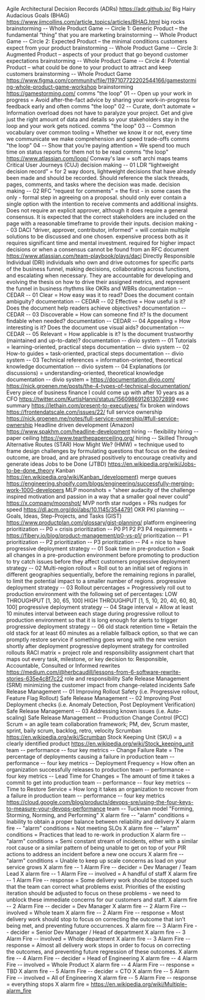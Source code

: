 Agile
Architectural Decision Records (ADRs) https://adr.github.io/
Big Hairy Audacious Goals (BHAG) https://www.jimcollins.com/article_topics/articles/BHAG.html
big rocks
brainstorming -- Whole Product Game -- Circle 1: Generic Product – the fundamental “thing” that you are marketing
brainstorming -- Whole Product Game -- Circle 2: Expected Product – the minimal conditions customers expect from your product
brainstorming -- Whole Product Game -- Circle 3: Augmented Product – aspects of your product that go beyond customer expectations
brainstorming -- Whole Product Game -- Circle 4: Potential Product – what could be done to your product to attract and keep customers
brainstorming -- Whole Product Game https://www.figma.com/community/file/1197107722202544166/gamestorming-whole-product-game-workshop
brainstorming https://gamestorming.com/
comms "the loop" 01 -- Open up your work in progress = Avoid after-the-fact advice by sharing your work-in-progress for feedback early and often
comms "the loop" 02 -- Curate, don’t automate = Information overload does not have to paralyze your project. Get and give just the right amount of data and details so your stakeholders stay in the loop and your work gets noticed.
comms "the loop" 03 -- Common vocabulary over common tooling = Whether we know it or not, every time we communicate we make comprehension and speed trade-offs
comms "the loop" 04 -- Show that you’re paying attention = We spend too much time on status reports for them not to be read
comms "the loop" https://www.atlassian.com/loop/
Conway's law = soft archi maps teams
Critical User Journeys (CUJ)
decision making -- 01 LDR “lightweight decision record” = for 2 way doors, lightweight decisions that have already been made and should be recorded. Should reference the slack threads, pages, comments, and tasks where the decision was made.
decision making -- 02 RFC “request for comments” = the first - in some cases the only - formal step in agreeing on a proposal. should only ever contain a single option with the intention to receive comments and additional insights. Does not require an explicit approver, although it does require a general consensus. It is expected that the correct stakeholders are included on the page with a reasonable timeframe to provide their inputs.
decision making -- 03 DACI “driver, approver, contributor, informed" = will contain multiple solutions to be discussed and one chosen. expensive process both as it requires significant time and mental investment. required for higher impact decisions or when a consensus cannot be found from an RFC document https://www.atlassian.com/team-playbook/plays/daci
Directly Responsible Individual (DRI) individuals who own and drive outcomes for specific parts of the business funnel, making decisions, collaborating across functions, and escalating when necessary. They are accountable for developing and evolving the thesis on how to drive their assigned metrics, and represent the funnel in business rhythms like OKRs and WBRs
documentation -- CEDAR -- 01 Clear = How easy was it to read? Does the document contain ambiguity?
documentation -- CEDAR -- 02 Effective = How useful is it? Does the document help readers achieve objectives?
documentation -- CEDAR -- 03 Discoverable = How can someone find it? Is the document findable when needed?
documentation -- CEDAR -- 04 Appealing = How interesting is it? Does the document use visual aids?
documentation -- CEDAR -- 05 Relevant = How applicable is it? Is the document trustworthy (maintained and up-to-date)?
documentation -- divio system -- 01 Tutorials = learning-oriented, practical steps
documentation -- divio system -- 02 How-to guides = task-oriented, practical steps
documentation -- divio system -- 03 Technical references = information-oriented, theoretical knowledge
documentation -- divio system -- 04 Explanations (or discussions) = understanding-oriented, theoretical knowledge
documentation -- divio system = https://documentation.divio.com/  https://nick.groenen.me/posts/the-4-types-of-technical-documentation/
Every piece of business finance I could come up with after 10 years as a CFO https://twitter.com/KurtisHanni/status/1560986912613072899
exec summary https://lethain.com/present-to-executives/
fix broken windows https://frontendatscale.com/issues/22/
full service ownership https://nick.groenen.me/notes/full-service-ownership/#full-service-ownership
Headline driven development (Amazon) https://www.spakhm.com/headline-development
hiring -- flexibility
hiring -- paper ceiling https://www.tearthepaperceiling.org/
hiring -- Skilled Through Alternative Routes (STAR)
How Might We? (HMW) = technique used to frame design challenges by formulating questions that focus on the desired outcome, are broad, and are phrased positively to encourage creativity and generate ideas
Jobs to be Done (JTBD) https://en.wikipedia.org/wiki/Jobs-to-be-done_theory
Kanban https://en.wikipedia.org/wiki/Kanban_(development)
merge queues https://engineering.shopify.com/blogs/engineering/successfully-merging-work-1000-developers
MLP
moonshots = "sheer audacity of the challenge inspired motivation and passion in a way that a smaller goal never could" https://x.company/moonshot/
MVP
north star
nudges = PRs nudges for speed https://dl.acm.org/doi/abs/10.1145/3544791
OKR
PKI
planning -- Goals, Ideas, Step-Projects, and Tasks (GIST) https://www.productplan.com/glossary/gist-planning/
platform engineering
prioritization -- P0 = crisis
prioritization -- P0 P1 P2 P3 P4 requirements = https://fibery.io/blog/product-management/p0-vs-p1/
prioritization -- P1
prioritization -- P2
prioritization -- P3
prioritization -- P4 = nice to have
progressive deployment strategy -- 01 Soak time in pre-production = Soak all changes in a pre-production environment before promoting to production to try catch issues before they affect customers
progressive deployment strategy -- 02 Multi-region rollout = Roll out to an initial set of regions in different geographies sequentially, before the remaining regions in parallel, to limit the potential impact to a smaller number of regions.
progressive deployment strategy -- 03 Rollout percentages = Progressively roll out to production environment with the following set of percentages: LOW THROUGHPUT [1, 30, 65, 100] HIGH THROUGHPUT [1, 5, 10, 20, 40, 60, 80, 100]
progressive deployment strategy -- 04 Stage interval = Allow at least 10 minutes interval between each stage during progressive rollout to production environment so that it is long enough for alerts to trigger
progressive deployment strategy -- 06 old stack retention time = Retain the old stack for at least 60 minutes as a reliable fallback option, so that we can promptly restore service if something goes wrong with the new version shortly after deployment
progressive deployment strategy for controlled rollouts
RACI matrix = project role and responsibility assignment chart that maps out every task, milestone, or key decision to: Responsible, Accountable, Consulted or Informed
rewrites https://medium.com/@herbcaudill/lessons-from-6-software-rewrite-stories-635e4c8f7c22
role and responsibility
Safe Release Management (SRM) minimizing the customer impact from change-related incidents
Safe Release Management -- 01 Improving Rollout Safety (i.e. Progressive rollout, Feature Flag Rollout)
Safe Release Management -- 02 Improving Post Deployment checks (i.e. Anomaly Detection, Post Deployment Verification)
Safe Release Management -- 03 Addressing known issues (i.e. Auto-scaling)
Safe Release Management -- Production Change Control (PCC)
Scrum = an agile team collaboration framework; PM, dev, Scrum master, sprint, baily scrum, backlog, retro, velocity
Scrumban https://en.wikipedia.org/wiki/Scrumban
Stock Keeping Unit (SKU) = a clearly identified product https://en.wikipedia.org/wiki/Stock_keeping_unit
team -- performance -- four key metrics -- Change Failure Rate = The percentage of deployments causing a failure in production
team -- performance -- four key metrics -- Deployment Frequency = How often an organization successfully releases to production
team -- performance -- four key metrics -- Lead Time for Changes = The amount of time it takes a commit to get into production
team -- performance -- four key metrics -- Time to Restore Service = How long it takes an organization to recover from a failure in production
team -- performance -- four key metrics https://cloud.google.com/blog/products/devops-sre/using-the-four-keys-to-measure-your-devops-performance
team -- Tuckman model "Forming, Storming, Norming, and Performing"
X alarm fire -- "alarm" conditions = Inability to obtain a proper balance between reliability and delivery
X alarm fire -- "alarm" conditions = Not meeting SLOs
X alarm fire -- "alarm" conditions = Practices that lead to re-work in production
X alarm fire -- "alarm" conditions = Semi constant stream of incidents, either with a similar root cause or a similar pattern of being unable to get on top of your PIR actions to address an incident before a new one occurs
X alarm fire -- "alarm" conditions = Unable to keep up scale concerns as load on your service grows
X alarm fire -- 1 Alarm Fire -- decider = Dev Manager / Team Lead
X alarm fire -- 1 Alarm Fire -- involved = A handful of staff
X alarm fire -- 1 Alarm Fire -- response = Some delivery work should be stopped such that the team can correct what problems exist. Priorities of the existing iteration should be adjusted to focus on these problems - we need to unblock these immediate concerns for our customers and staff.
X alarm fire -- 2 Alarm Fire -- decider = Dev Manager
X alarm fire -- 2 Alarm Fire -- involved = Whole team
X alarm fire -- 2 Alarm Fire -- response = Most delivery work should stop to focus on correcting the outcome that isn’t being met, and preventing future occurrences.
X alarm fire -- 3 Alarm Fire -- decider = Senior Dev Manager / Head of department
X alarm fire -- 3 Alarm Fire -- involved = Whole department
X alarm fire -- 3 Alarm Fire -- response = Almost all delivery work stops in order to focus on correcting the outcomes, and preventing future regression of these outcomes.
X alarm fire -- 4 Alarm Fire -- decider = Head of Engineering
X alarm fire -- 4 Alarm Fire -- involved = Whole Product
X alarm fire -- 4 Alarm Fire -- response = TBD
X alarm fire -- 5 Alarm Fire -- decider = CTO
X alarm fire -- 5 Alarm Fire -- involved = All of Engineering
X alarm fire -- 5 Alarm Fire -- response = everything stops
X alarm fire = https://en.wikipedia.org/wiki/Multiple-alarm_fire
